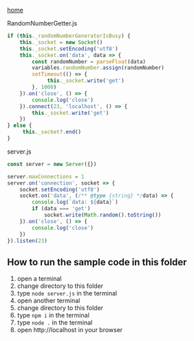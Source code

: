 [home](../README.md)

RandomNumberGetter.js
```js
if (this._randomNumberGeneratorIsBusy) {
    this._socket = new Socket()
    this._socket.setEncoding('utf8')
    this._socket.on('data', data => {
        const randomNumber = parseFloat(data)
        variables.randomNumber.assign(randomNumber)
        setTimeout(() => {
             this._socket.write('get')
        }, 1000)
    }).on('close', () => {
        console.log('close')
    }).connect(23, 'localhost', () => {
        this._socket.write('get')
    })
} else {
     this._socket?.end()
}
```

server.js
```js
const server = new Server({})

server.maxConnections = 1
server.on('connection', socket => {
    socket.setEncoding('utf8')
    socket.on('data', (/** @type {string} */data) => {
        console.log(`data: ${data}`)
        if (data === 'get')
            socket.write(Math.random().toString())
    }).on('close', () => {
        console.log('close')
    })
}).listen(23)
```

## How to run the sample code in this folder
1. open a terminal
1. change directory to this folder
1. type `node server.js` in the terminal
1. open another terminal
1. change directory to this folder
1. type `npm i` in the terminal
1. type `node .` in the terminal
1. open http://localhost in your browser